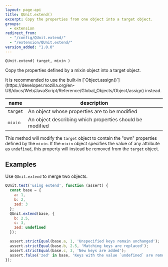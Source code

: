 ```yaml
---
layout: page-api
title: QUnit.extend()
excerpt: Copy the properties from one object into a target object.
groups:
  - extension
redirect_from:
  - "/config/QUnit.extend/"
  - "/extension/QUnit.extend/"
version_added: "1.0.0"
---
```


`QUnit.extend( target, mixin )`

Copy the properties defined by a mixin object into a target object.

<p class="note note--warning" markdown="1">It is recommended to use the built-in [`Object.assign()`](https://developer.mozilla.org/en-US/docs/Web/JavaScript/Reference/Global_Objects/Object/assign) instead.</p>

| name | description |
|------|-------------|
| `target` | An object whose properties are to be modified |
| `mixin` | An object describing which properties should be modified |

This method will modify the `target` object to contain the "own" properties defined by the `mixin`. If the `mixin` object specifies the value of any attribute as `undefined`, this property will instead be removed from the `target` object.

## Examples

Use `QUnit.extend` to merge two objects.

```js
QUnit.test('using extend', function (assert) {
  const base = {
    a: 1,
    b: 2,
    zed: 3
  };
  QUnit.extend(base, {
    b: 2.5,
    c: 3,
    zed: undefined
  });

  assert.strictEqual(base.a, 1, 'Unspecified keys remain unchanged');
  assert.strictEqual(base.b, 2.5, 'Matching keys are replaced');
  assert.strictEqual(base.c, 3, 'New keys are added');
  assert.false('zed' in base, 'Keys with the value `undefined` are removed');
});
```
